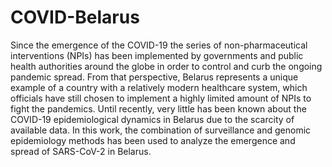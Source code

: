 # COVID-Belarus
Since the emergence of the COVID-19 the series of non-pharmaceutical interventions (NPIs) has been implemented by governments and public health authorities around the globe in order to control and curb the ongoing pandemic spread. From that perspective, Belarus represents a unique example of a country with a relatively modern healthcare system, which officials have still chosen to implement a highly limited amount of NPIs to fight the pandemics. Until recently, very little has been known about the COVID-19 epidemiological dynamics in Belarus due to the scarcity of available data. In this work, the combination of surveillance and genomic epidemiology methods has been used to analyze the emergence and spread of SARS-CoV-2 in Belarus.
